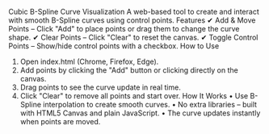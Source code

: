 Cubic B-Spline Curve Visualization
A web-based tool to create and interact with smooth B-Spline curves using control points.
Features
✔ Add & Move Points – Click "Add" to place points or drag them to change the curve shape.
✔ Clear Points – Click "Clear" to reset the canvas.
✔ Toggle Control Points – Show/hide control points with a checkbox.
How to Use
1.	Open index.html (Chrome, Firefox, Edge).
2.	Add points by clicking the "Add" button or clicking directly on the canvas.
3.	Drag points to see the curve update in real time.
4.	Click "Clear" to remove all points and start over.
How It Works
•	Use B-Spline interpolation to create smooth curves.
•	No extra libraries – built with HTML5 Canvas and plain JavaScript.
•	The curve updates instantly when points are moved.
